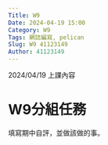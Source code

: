 ```yaml
---
Title: W9
Date: 2024-04-19 15:00
Category: W9
Tags: 網誌編寫, pelican
Slug: W9 41123149
Author: 41123149
---
```


2024/04/19 上課內容

<!-- PELICAN_END_SUMMARY -->

# W9分組任務
填寫期中自評，並做該做的事。